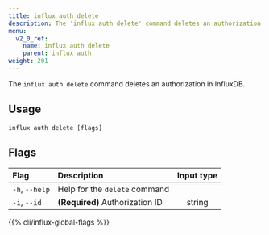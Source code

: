 ```yaml
---
title: influx auth delete
description: The 'influx auth delete' command deletes an authorization in InfluxDB.
menu:
  v2_0_ref:
    name: influx auth delete
    parent: influx auth
weight: 201
---
```


The `influx auth delete` command deletes an authorization in InfluxDB.

## Usage
```
influx auth delete [flags]
```

## Flags
| Flag           | Description                     | Input type  |
|:----           |:-----------                     |:----------: |
| `-h`, `--help` | Help for the `delete` command   |             |
| `-i`, `--id`   | **(Required)** Authorization ID | string      |

{{% cli/influx-global-flags %}}

